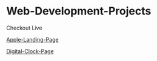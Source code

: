# Web-Development-Projects

Checkout Live

[Apple-Landing-Page ](https://suryanavv.github.io/apple-landing-page/)

[Digital-Clock-Page ](https://suryanavv.github.io/digital-clock/)
